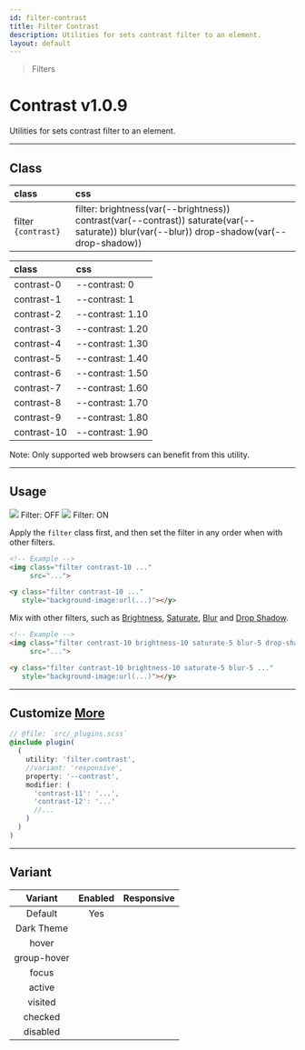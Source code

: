 ```yaml
---
id: filter-contrast
title: Filter Contrast
description: Utilities for sets contrast filter to an element.
layout: default
---
```


> Filters

# Contrast <span class="ml-1 px-2 py-1 text-sm text-gray-600 (dark)text-charcoal-100 bg-gray-300 (dark)bg-gray-600">v1.0.9</span>

Utilities for sets contrast filter to an element.

---

## Class

| <span class="px-3 py-1 text-white (dark)text-charcoal-100 bg-charcoal-100 (dark)bg-gray-600 rounded-full">class</span> | <span class="px-3 py-1 text-white (dark)text-charcoal-100 bg-charcoal-100 (dark)bg-gray-600 rounded-full">css</span> |
|:--|:--|
| filter `{contrast}` | filter: brightness(var(--brightness)) contrast(var(--contrast)) saturate(var(--saturate)) blur(var(--blur)) drop-shadow(var(--drop-shadow)) |

| <span class="px-3 py-1 text-white (dark)text-charcoal-100 bg-charcoal-100 (dark)bg-gray-600 rounded-full">class</span> | <span class="px-3 py-1 text-white (dark)text-charcoal-100 bg-charcoal-100 (dark)bg-gray-600 rounded-full">css</span> |
|:--|:--|
| contrast-0 | --contrast: 0 |
| contrast-1 | --contrast: 1 |
| contrast-2 | --contrast: 1.10 |
| contrast-3 | --contrast: 1.20 |
| contrast-4 | --contrast: 1.30 |
| contrast-5 | --contrast: 1.40 |
| contrast-6 | --contrast: 1.50 |
| contrast-7 | --contrast: 1.60 |
| contrast-8 | --contrast: 1.70 |
| contrast-9 | --contrast: 1.80 |
| contrast-10 | --contrast: 1.90 |

<y class="m-4 p-3 border-l-8 border-orange-600 text-sm text-orange-600 (dark)text-orange-500 bg-orange-200 (dark)bg-orange-900">
  <span class="pr-1 font-semibold">
    Note:
  </span>
  Only supported web browsers can benefit from this utility.
</y>

---

## Usage

<y class="mx-2 my-2 mx-auto flex">
  <y class="p-2 max-w-sm">
    <img class="w-full h-48 object-cover object-center overflow-hidden rounded-lg shadow"
         src="https://picsum.photos/500?=2">
    <y class="pt-2 text-sm text-center">
      Filter: OFF
    </y>
  </y>
  <y class="p-2 max-w-sm">
    <img class="filter contrast-10 w-full h-48 object-cover object-center overflow-hidden rounded-lg shadow"
         src="https://picsum.photos/500?=2">
    <y class="pt-2 text-sm text-center">
      Filter: ON
    </y>
  </y>
</y>

Apply the `filter` class first, and then set the filter in any order when with other filters.

```html
<!-- Example -->
<img class="filter contrast-10 ..."
     src="...">

<y class="filter contrast-10 ..."
   style="background-image:url(...)"></y>
```

Mix with other filters, such as [Brightness](/filter-brightness/), [Saturate](/filter-saturate/), [Blur](/filter-blur/) and [Drop Shadow](/filter-drop-shadow/).

```html
<!-- Example -->
<img class="filter contrast-10 brightness-10 saturate-5 blur-5 drop-shadow-md ..."
     src="...">

<y class="filter contrast-10 brightness-10 saturate-5 blur-5 ..."
   style="background-image:url(...)"></y>
```

---

## Customize <a class="ml-1 px-2 py-1 text-sm text-gray-600 (dark)text-charcoal-100 bg-gray-300 (dark)bg-gray-600" href="/plugin-api/">More</a>

```scss
// @file: `src/_plugins.scss`
@include plugin(
  (
    utility: 'filter.contrast',
    //variant: 'responsive',
    property: '--contrast',
    modifier: (
      'contrast-11': '...',
      'contrast-12': '...'
      //...
    )
  )
)
```

---

## Variant

| <span class="font-semibold underline">Variant</span> | <span class="font-semibold underline">Enabled</span> | <span class="font-semibold underline">Responsive</span> |
|:-:|:-:|:-:|
| Default | Yes | |
| Dark Theme | | |
| hover| | |
| group-hover | | |
| focus | | |
| active | | |
| visited | | |
| checked | | |
| disabled | | |
